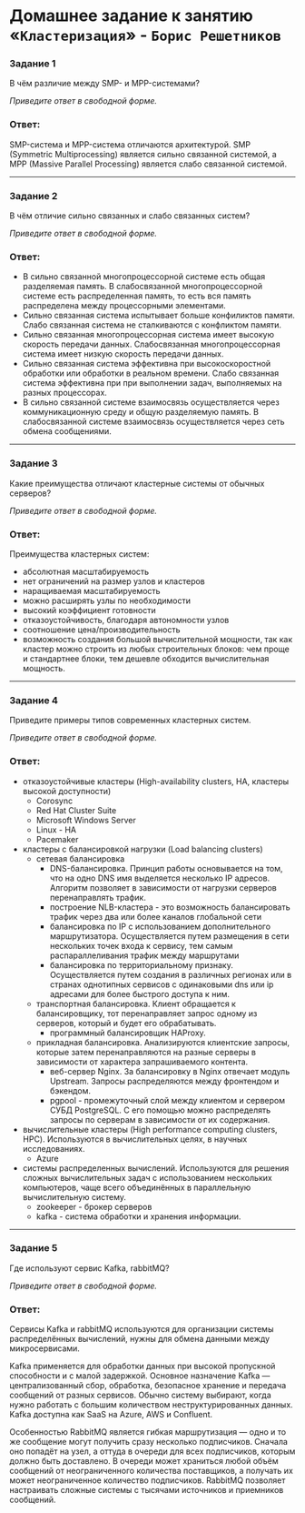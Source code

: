 # Домашнее задание к занятию «`Кластеризация`» - `Борис Решетников`

### Задание 1

В чём различие между SMP- и MPP-системами?

*Приведите ответ в свободной форме.*

### Ответ:

SMP-система и MPP-система отличаются архитектурой.
SMP (Symmetric Multiprocessing) является сильно связанной системой, а MPP (Massive Parallel Processing) является слабо связанной системой.

---

### Задание 2

В чём отличие сильно связанных и слабо связанных систем?

*Приведите ответ в свободной форме.*

### Ответ:

* В сильно связанной многопроцессорной системе есть общая разделяемая память. В слабосвязанной многопроцессорной системе есть распределенная память, то есть вся память распределена между процессорными элементами.
* Сильно связанная система испытывает больше конфиликтов памяти. Слабо связанная система не сталкиваются с конфликтом памяти.
* Сильно связанная многопроцессорная система имеет высокую скорость передачи данных. Слабосвязанная многопроцессорная система имеет низкую скорость передачи данных.
* Сильно связанная система эффективна при высокоскоростной обработки или обработки в реальном времени. Слабо связанная система эффективна при при выполнении задач, выполняемых на разных процессорах.
* В сильно связанной системе взаимосвязь осуществляется через коммуникационную среду и общую разделяемую память. В слабосвязанной системе взаимосвязь осуществляется через сеть обмена сообщениями.

---

### Задание 3

Какие преимущества отличают кластерные системы от обычных серверов?

*Приведите ответ в свободной форме.*

### Ответ:

Преимущества кластерных систем:
 
* абсолютная масштабируемость
* нет ограничений на размер узлов и кластеров
* наращиваемая масштабируемость
* можно расширять узлы по необходимости
* высокий коэффициент готовности
* отказоустойчивость, благодаря автономности узлов
* соотношение цена/производительность
* возможность создания большой вычислительной мощности, так как кластер можно строить из любых строительных блоков: чем проще и стандартнее блоки, тем дешевле обходится вычислительная мощность.

---

### Задание 4

Приведите примеры типов современных кластерных систем.

*Приведите ответ в свободной форме.*

### Ответ:

* отказоустойчивые кластеры (High-availability clusters, HA, кластеры высокой доступности)
  * Corosync
  * Red Hat Cluster Suite
  * Microsoft Windows Server
  * Linux - HA
  * Pacemaker
* кластеры с балансировкой нагрузки (Load balancing clusters)
  * сетевая балансировка
    * DNS-балансировка. Принцип работы основывается на том, что на одно DNS имя выделяется несколько IP адресов. Алгоритм позволяет в зависимости от нагрузки серверов перенаправлять трафик.
    * построение NLB-кластера - это возможность балансировать трафик через два или более каналов глобальной сети
    * балансировка по IP с использованием дополнительного маршрутизатора. Осуществляется путем размещения в сети нескольких точек входа к сервису, тем самым распараллеливания трафик между маршрутами
    * балансировка по территориальному признаку. Осуществляется путем создания в различных регионах или в странах однотипных сервисов с одинаковыми dns или ip адресами для более быстрого доступа к ним.
  * транспортная балансировка. Клиент обращается к балансировщику, тот перенаправляет запрос одному из серверов, который и будет его обрабатывать.
    * программный балансировщик HAProxy.
  * прикладная балансировка. Анализируются клиентские запросы, которые затем перенаправляются на разные серверы в зависимости от характера запрашиваемого контента.
    * веб-сервер Nginx. За балансировку в Nginx отвечает модуль Upstream. Запросы распределяются между фронтендом и бэкендом.
    * pgpool - промежуточный слой между клиентом и сервером СУБД PostgreSQL. С его помощью можно распределять запросы по серверам в зависимости от их содержания.
* вычислительные кластеры (High performance computing clusters, HPC). Используются в вычислительных целях, в научных исследованиях.
  * Azure
* системы распределенных вычислений. Используются для решения сложных вычислительных задач с использованием нескольких компьютеров, чаще всего объединённых в параллельную вычислительную систему.
  * zookeeper - брокер серверов
  * kafka - система обработки и хранения информации.

---

### Задание 5

Где используют сервис Kafka, rabbitMQ?

*Приведите ответ в свободной форме.*

### Ответ:

Сервисы Kafka и rabbitMQ используются для организации системы распределённых вычислений, нужны для обмена данными между микросервисами.

Kafka применяется для обработки данных при высокой пропускной способности и с малой задержкой. Основное назначение Kafka — централизованный сбор, обработка, безопасное хранение и передача сообщений от разных сервисов. Обычно систему выбирают, когда нужно работать с большим количеством неструктурированных данных.
Kafka доступна как SaaS на Azure, AWS и Confluent. 

Особенностью RabbitMQ является гибкая маршрутизация — одно и то же сообщение могут получить сразу несколько подписчиков. Сначала оно попадёт на узел, а оттуда в очереди для всех подписчиков, которым должно быть доставлено. В очереди может храниться любой объём сообщений от неограниченного количества поставщиков, а получать их может неограниченное количество подписчиков. RabbitMQ позволяет настраивать сложные системы с тысячами источников и приемников сообщений.




